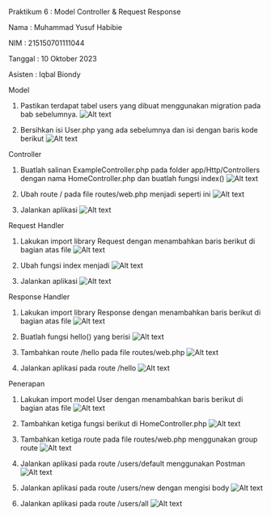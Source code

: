 Praktikum 6 : Model Controller & Request Response



Nama : Muhammad Yusuf Habibie

NIM : 215150701111044

Tanggal : 10 Oktober 2023

Asisten : Iqbal Biondy


Model

1. Pastikan terdapat tabel users yang dibuat menggunakan migration pada bab
sebelumnya.
![Alt text](image.png)

2. Bersihkan isi User.php yang ada sebelumnya dan isi dengan baris kode berikut
![Alt text](image-1.png)


Controller

1. Buatlah salinan ExampleController.php pada folder app/Http/Controllers dengan
nama HomeController.php dan buatlah fungsi index()
![Alt text](image-2.png)

2. Ubah route / pada file routes/web.php menjadi seperti ini
![Alt text](image-4.png)

3. Jalankan aplikasi
![Alt text](image-3.png)

Request Handler

1. Lakukan import library Request dengan menambahkan baris berikut di bagian atas
file
![Alt text](image-5.png)

2. Ubah fungsi index menjadi
![Alt text](image-6.png)

3. Jalankan aplikasi
![Alt text](image-7.png)


Response Handler

1. Lakukan import library Response dengan menambahkan baris berikut di bagian
atas file
![Alt text](image-8.png)

2. Buatlah fungsi hello() yang berisi
![Alt text](image-9.png)

3. Tambahkan route /hello pada file routes/web.php
![Alt text](image-10.png)

4. Jalankan aplikasi pada route /hello
![Alt text](image-11.png)


Penerapan

1. Lakukan import model User dengan menambahkan baris berikut di bagian atas file
![Alt text](image-12.png)

2. Tambahkan ketiga fungsi berikut di HomeController.php
![Alt text](image-13.png)

3. Tambahkan ketiga route pada file routes/web.php menggunakan group route
![Alt text](image-14.png)

4. Jalankan aplikasi pada route /users/default menggunakan Postman
![Alt text](image-15.png)

5. Jalankan aplikasi pada route /users/new dengan mengisi body
![Alt text](image-16.png)

6. Jalankan aplikasi pada route /users/all
![Alt text](image-17.png)